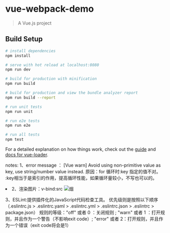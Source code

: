 # vue-webpack-demo

> A Vue.js project

## Build Setup

``` bash
# install dependencies
npm install

# serve with hot reload at localhost:8080
npm run dev

# build for production with minification
npm run build

# build for production and view the bundle analyzer report
npm run build --report

# run unit tests
npm run unit

# run e2e tests
npm run e2e

# run all tests
npm test
```

For a detailed explanation on how things work, check out the [guide](http://vuejs-templates.github.io/webpack/) and [docs for vue-loader](http://vuejs.github.io/vue-loader).

notes:
1、error message ： [Vue warn] Avoid using non-primitive value as key, use string/number value instead.
  原因：for 循环时:key 指定的值不对。 :key相当于是索引的作用，提高循环性能，如果循环量较小，不写也可以的。
  <li v-for="item in productList" :key="item.productId">
2、渲染图片：v-bind:src
<img v-bind:src="item.productImage" alt="烟">
 
 3、ESLint:提供插件化的JavaScript代码检查工具。
 优先级则是按照以下顺序（.eslintrc.js > .eslintrc.yaml > .eslintrc.yml > .eslintrc.json > .eslintrc > package.json）
 规则的等级："off" 或者 0 ：关闭规则 ;
 "warn" 或者 1 ：打开规则，并且作为一个警告（不影响exit code）; "error" 或者 2：打开规则，并且作为一个错误（exit code将会是1）



 
